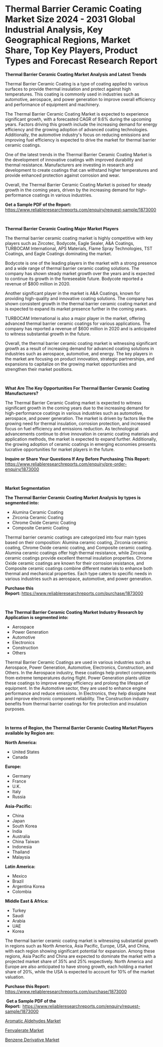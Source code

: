 <p><h1>Thermal Barrier Ceramic Coating Market Size 2024 - 2031 Global Industrial Analysis, Key Geographical Regions, Market Share, Top Key Players, Product Types and Forecast Research Report</h1></p><p><strong>Thermal Barrier Ceramic Coating Market Analysis and Latest Trends</strong></p>
<p><p>Thermal Barrier Ceramic Coating is a type of coating applied to various surfaces to provide thermal insulation and protect against high temperatures. This coating is commonly used in industries such as automotive, aerospace, and power generation to improve overall efficiency and performance of equipment and machinery.</p><p>The Thermal Barrier Ceramic Coating Market is expected to experience significant growth, with a forecasted CAGR of 9.6% during the upcoming years. Factors driving this growth include the increasing demand for energy efficiency and the growing adoption of advanced coating technologies. Additionally, the automotive industry's focus on reducing emissions and improving fuel efficiency is expected to drive the market for thermal barrier ceramic coatings.</p><p>One of the latest trends in the Thermal Barrier Ceramic Coating Market is the development of innovative coatings with improved durability and thermal resistance. Manufacturers are investing in research and development to create coatings that can withstand higher temperatures and provide enhanced protection against corrosion and wear.</p><p>Overall, the Thermal Barrier Ceramic Coating Market is poised for steady growth in the coming years, driven by the increasing demand for high-performance coatings in various industries.</p></p>
<p><strong>Get a Sample PDF of the Report:&nbsp;</strong> <a href="https://www.reliableresearchreports.com/enquiry/request-sample/1873000">https://www.reliableresearchreports.com/enquiry/request-sample/1873000</a></p>
<p>&nbsp;</p>
<p><strong>Thermal Barrier Ceramic Coating Major Market Players</strong></p>
<p><p>The thermal barrier ceramic coating market is highly competitive with key players such as Zircotec, Bodycote, Eagle Sealer, A&A Coatings, TURBOCAM International, APS Materials, Flame Spray Technologies, TST Coatings, and Eagle Coatings dominating the market. </p><p>Bodycote is one of the leading players in the market with a strong presence and a wide range of thermal barrier ceramic coating solutions. The company has shown steady market growth over the years and is expected to continue its growth in the foreseeable future. Bodycote reported a revenue of $800 million in 2020.</p><p>Another significant player in the market is A&A Coatings, known for providing high-quality and innovative coating solutions. The company has shown consistent growth in the thermal barrier ceramic coating market and is expected to expand its market presence further in the coming years.</p><p>TURBOCAM International is also a major player in the market, offering advanced thermal barrier ceramic coatings for various applications. The company has reported a revenue of $600 million in 2020 and is anticipated to witness substantial growth in the future.</p><p>Overall, the thermal barrier ceramic coating market is witnessing significant growth as a result of increasing demand for advanced coating solutions in industries such as aerospace, automotive, and energy. The key players in the market are focusing on product innovation, strategic partnerships, and expansions to capitalize on the growing market opportunities and strengthen their market positions.</p></p>
<p>&nbsp;</p>
<p><strong>What Are The Key Opportunities For Thermal Barrier Ceramic Coating Manufacturers?</strong></p>
<p><p>The Thermal Barrier Ceramic Coating market is expected to witness significant growth in the coming years due to the increasing demand for high-performance coatings in various industries such as automotive, aerospace, and power generation. The market is driven by factors like the growing need for thermal insulation, corrosion protection, and increased focus on fuel efficiency and emissions reduction. As technological advancements continue to drive innovation in ceramic coating materials and application methods, the market is expected to expand further. Additionally, the growing adoption of ceramic coatings in emerging economies presents lucrative opportunities for market players in the future.</p></p>
<p><strong>Inquire or Share Your Questions If Any Before Purchasing This Report:</strong> <a href="https://www.reliableresearchreports.com/enquiry/pre-order-enquiry/1873000">https://www.reliableresearchreports.com/enquiry/pre-order-enquiry/1873000</a></p>
<p>&nbsp;</p>
<p><strong>Market Segmentation</strong></p>
<p><strong>The Thermal Barrier Ceramic Coating Market Analysis by types is segmented into:</strong></p>
<p><ul><li>Alumina Ceramic Coating</li><li>Zirconia Ceramic Coating</li><li>Chrome Oxide Ceramic Coating</li><li>Composite Ceramic Coating</li></ul></p>
<p><p>Thermal barrier ceramic coatings are categorized into four main types based on their composition: Alumina ceramic coating, Zirconia ceramic coating, Chrome Oxide ceramic coating, and Composite ceramic coating. Alumina ceramic coatings offer high thermal resistance, while Zirconia ceramic coatings provide excellent thermal insulation properties. Chrome Oxide ceramic coatings are known for their corrosion resistance, and Composite ceramic coatings combine different materials to enhance both thermal and mechanical properties. Each type caters to specific needs in various industries such as aerospace, automotive, and power generation.</p></p>
<p><strong>Purchase this Report:&nbsp;</strong><a href="https://www.reliableresearchreports.com/purchase/1873000">https://www.reliableresearchreports.com/purchase/1873000</a></p>
<p>&nbsp;</p>
<p><strong>The Thermal Barrier Ceramic Coating Market Industry Research by Application is segmented into:</strong></p>
<p><ul><li>Aerospace</li><li>Power Generation</li><li>Automotive</li><li>Electronics</li><li>Construction</li><li>Others</li></ul></p>
<p><p>Thermal Barrier Ceramic Coatings are used in various industries such as Aerospace, Power Generation, Automotive, Electronics, Construction, and Others. In the Aerospace industry, these coatings help protect components from extreme temperatures during flight. Power Generation plants utilize these coatings to improve energy efficiency and prolong the lifespan of equipment. In the Automotive sector, they are used to enhance engine performance and reduce emissions. In Electronics, they help dissipate heat and improve electronic component reliability. The Construction industry benefits from thermal barrier coatings for fire protection and insulation purposes.</p></p>
<p>&nbsp;</p>
<p><strong>In terms of Region, the Thermal Barrier Ceramic Coating Market Players available by Region are:</strong></p>
<p>
    <p> <strong> North America: </strong>
        <ul>
            <li>United States</li>
            <li>Canada</li>
        </ul>
        </p> 
    <p> <strong> Europe: </strong>
        <ul>
            <li>Germany</li>
            <li>France</li>
            <li>U.K.</li>
            <li>Italy</li>
            <li>Russia</li>
        </ul>
        </p> 
    <p> <strong> Asia-Pacific: </strong>
        <ul>
            <li>China</li>
            <li>Japan</li>
            <li>South Korea</li>
            <li>India</li>
            <li>Australia</li>
            <li>China Taiwan</li>
            <li>Indonesia</li>
            <li>Thailand</li>
            <li>Malaysia</li>
        </ul>
        </p> 
    <p> <strong> Latin America: </strong>
        <ul>
            <li>Mexico</li>
            <li>Brazil</li>
            <li>Argentina Korea</li>
            <li>Colombia</li>
        </ul>
        </p> 
    <p> <strong> Middle East & Africa: </strong>
        <ul>
            <li>Turkey</li>
            <li>Saudi</li>
            <li>Arabia</li>
            <li>UAE</li>
            <li>Korea</li>
        </ul>
    </p>
    </p>
<p><p>The thermal barrier ceramic coating market is witnessing substantial growth in regions such as North America, Asia Pacific, Europe, USA, and China, with each region showing significant potential for expansion. Among these regions, Asia Pacific and China are expected to dominate the market with a projected market share of 35% and 25% respectively. North America and Europe are also anticipated to have strong growth, each holding a market share of 20%, while the USA is expected to account for 10% of the market valuation.</p></p>
<p><strong>Purchase this Report: </strong><a href="https://www.reliableresearchreports.com/purchase/1873000">https://www.reliableresearchreports.com/purchase/1873000</a></p>
<p>&nbsp;<strong>Get a Sample PDF of the Report:&nbsp;&nbsp;</strong><a href="https://www.reliableresearchreports.com/enquiry/request-sample/1873000">https://www.reliableresearchreports.com/enquiry/request-sample/1873000</a></p>
<p><strong></strong></p>
<p><p><a href="https://github.com/beatblasta/Market-Research-Report-List-2/blob/main/aromatic-aldehydes-market.md">Aromatic Aldehydes Market</a></p><p><a href="https://github.com/angelajermaine/Market-Research-Report-List-2/blob/main/fenvalerate-market.md">Fenvalerate Market</a></p><p><a href="https://github.com/shotows/Market-Research-Report-List-1/blob/main/benzene-derivative-market.md">Benzene Derivative Market</a></p></p>